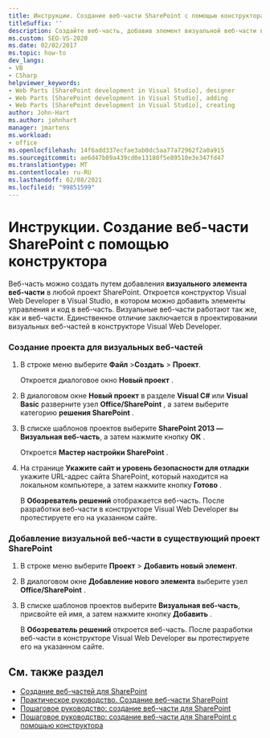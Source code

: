 ```yaml
---
title: Инструкции. Создание веб-части SharePoint с помощью конструктора | Документация Майкрософт
titleSuffix: ''
description: Создайте веб-часть, добавив элемент визуальной веб-части в проект SharePoint, который открывает конструктор Visual Web Developer в Visual Studio.
ms.custom: SEO-VS-2020
ms.date: 02/02/2017
ms.topic: how-to
dev_langs:
- VB
- CSharp
helpviewer_keywords:
- Web Parts [SharePoint development in Visual Studio], designer
- Web Parts [SharePoint development in Visual Studio], adding
- Web Parts [SharePoint development in Visual Studio], creating
author: John-Hart
ms.author: johnhart
manager: jmartens
ms.workload:
- office
ms.openlocfilehash: 14f6add337ecfae3ab0dc5aa77a72962f2a0a915
ms.sourcegitcommit: ae6d47b09a439cd0e13180f5e89510e3e347fd47
ms.translationtype: MT
ms.contentlocale: ru-RU
ms.lasthandoff: 02/08/2021
ms.locfileid: "99851599"
---
```

# <a name="how-to-create-a-sharepoint-web-part-by-using-a-designer"></a>Инструкции. Создание веб-части SharePoint с помощью конструктора
  Веб-часть можно создать путем добавления **визуального элемента веб-части** в любой проект SharePoint. Откроется конструктор Visual Web Developer в Visual Studio, в котором можно добавить элементы управления и код в веб-часть. Визуальные веб-части работают так же, как и веб-части. Единственное отличие заключается в проектировании визуальных веб-частей в конструкторе Visual Web Developer.

### <a name="to-create-a-project-for-visual-web-parts"></a>Создание проекта для визуальных веб-частей

1. В строке меню выберите **Файл** >**Создать** > **Проект**.

     Откроется диалоговое окно **Новый проект** .

2. В диалоговом окне **Новый проект** в разделе **Visual C#** или **Visual Basic** разверните узел **Office/SharePoint** , а затем выберите категорию **решения SharePoint** .

3. В списке шаблонов проектов выберите **SharePoint 2013 — Визуальная веб-часть**, а затем нажмите кнопку **ОК** .

     Откроется **Мастер настройки SharePoint** .

4. На странице **Укажите сайт и уровень безопасности для отладки** укажите URL-адрес сайта SharePoint, который находится на локальном компьютере, а затем нажмите кнопку **Готово** .

     В **Обозреватель решений** отображается веб-часть. После разработки веб-части в конструкторе Visual Web Developer вы протестируете его на указанном сайте.

### <a name="to-add-a-visual-web-part-to-an-existing-sharepoint-project"></a>Добавление визуальной веб-части в существующий проект SharePoint

1. В строке меню выберите **Проект** > **Добавить новый элемент**.

2. В диалоговом окне **Добавление нового элемента** выберите узел **Office/SharePoint** .

3. В списке шаблонов проектов выберите **Визуальная веб-часть**, присвойте ей имя, а затем нажмите кнопку **Добавить** .

     В **Обозреватель решений** откроется веб-часть. После разработки веб-части в конструкторе Visual Web Developer вы протестируете его на указанном сайте.

## <a name="see-also"></a>См. также раздел
- [Создание веб-частей для SharePoint](../sharepoint/creating-web-parts-for-sharepoint.md)
- [Практическое руководство. Создание веб-части SharePoint](../sharepoint/how-to-create-a-sharepoint-web-part.md)
- [Пошаговое руководство: создание веб-части для SharePoint](../sharepoint/walkthrough-creating-a-web-part-for-sharepoint.md)
- [Пошаговое руководство: создание веб-части для SharePoint с помощью конструктора](../sharepoint/walkthrough-creating-a-web-part-for-sharepoint-by-using-a-designer.md)
